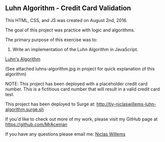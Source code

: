 ## Luhn Algorithm - Credit Card Validation

This HTML, CSS, and JS was created on August 2nd, 2016.  

The goal of this project was practice with logic and algorithms.

The primary purpose of this exercise was to:

1. Write an implementation of the Luhn Algorithm in JavaScript.

[Luhn's Algorithm](https://en.wikipedia.org/wiki/Luhn_algorithm)

(See attached luhns-algorithm.jpg in project for quick explanation of this algorithm)

NOTE: This project has been deployed with a placeholder credit card number.  This is a fictitious card number that will result in a valid credit card test.

This project has been deployed to Surge at: http://tiy-niclaswillems-luhn-algorithm.surge.sh

If you'd like to check out more of my work, please visit my GitHub page at https://github.com/MrAceman

If you have any questions please email me: [Niclas Willems](mailto:niclas.willems@gmail.com)

